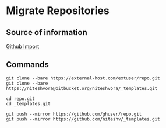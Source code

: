 # Migrate Repositories

## Source of information

[Github Import](https://help.github.com/articles/importing-a-git-repository-using-the-command-line)

## Commands

```Shell Session
git clone --bare https://external-host.com/extuser/repo.git
git clone --bare https://niteshvora@bitbucket.org/niteshvora/_templates.git

cd repo.git
cd _templates.git

git push --mirror https://github.com/ghuser/repo.git
git push --mirror https://github.com/niteshv/_templates.git
```